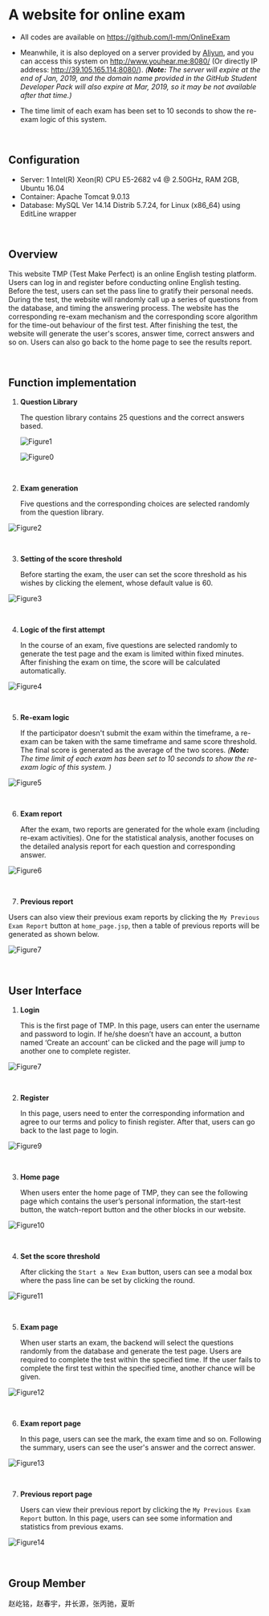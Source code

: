# A website for online exam

- All codes are available on https://github.com/I-mm/OnlineExam

- Meanwhile, it is also deployed on a server provided by [Aliyun](https://cn.aliyun.com/), and you can access this system on http://www.youhear.me:8080/ (Or directly IP address: http://39.105.165.114:8080/). *(**Note:** The server will expire at the end of Jan, 2019, and the domain name provided in the GitHub Student Developer Pack will also expire at Mar, 2019, so it may be not available after that time.)*

- The time limit of each exam has been set to 10 seconds to show the re-exam logic of this system. 

  <br>

## Configuration

- Server: 1 Intel(R) Xeon(R) CPU E5-2682 v4 @ 2.50GHz, RAM 2GB, Ubuntu 16.04
- Container: Apache Tomcat 9.0.13
- Database: MySQL Ver 14.14 Distrib 5.7.24, for Linux (x86_64) using  EditLine wrapper

<br>

## Overview

This website TMP (Test Make Perfect) is an online English testing platform. Users can log in and register before conducting online English testing. Before the test, users can set the pass line to gratify their personal needs. During the test, the website will randomly call up a series of questions from the database, and timing the answering process. The website has the corresponding re-exam mechanism and the corresponding score algorithm for the time-out behaviour of the first test. After finishing the test, the website will generate the user's scores, answer time, correct answers and so on. Users can also go back to the home page to see the results report.

<br/>

## Function implementation

1. **Question Library**

   The question library contains 25 questions and the correct answers based.

   ![Figure1](Figures/Figure1.png)



   ![Figure0](Figures/Figure0.png)

<br>

2. **Exam generation**

   Five questions and the corresponding choices are selected randomly from the question library. 

![Figure2](Figures/Figure2.png)

<br>

3. **Setting of the score threshold**

   Before starting the exam, the user can set the score threshold as his wishes by clicking the element, whose default value is 60.
   

![Figure3](Figures/Figure3.png)

<br>

4. **Logic of the first attempt**

   In the course of an exam, five questions are selected randomly to generate the test page and the exam is limited within fixed minutes. After finishing the exam on time, the score will be calculated automatically.
   

![Figure4](Figures/Figure4.png)

<br>

5. **Re-exam logic** 

   If the participator doesn't submit the exam within the timeframe, a re-exam can be taken with the same timeframe and same score threshold. The final score is generated as the average of the two scores. *(**Note:** The time limit of each exam has been set to 10 seconds to show the re-exam logic of this system. )*

![Figure5](Figures/Figure5.png)

<br>

6. **Exam report**

   After the exam, two reports are generated for the whole exam (including re-exam activities). One for the statistical analysis, another focuses on the detailed analysis report for each question and corresponding answer.

![Figure6](Figures/Figure6.png)

<br>

7.  **Previous report**

   Users can also view their previous exam reports by clicking the `My Previous Exam Report` button at `home_page.jsp`, then a table of previous reports will be generated as shown below. 

![Figure7](Figures/Figure7.png)

<br>

## User Interface

1. **Login**

   This is the first page of TMP. In this page, users can enter the username and password to login. If he/she doesn’t have an account, a button named ‘Create an account’ can be clicked and the page will jump to another one to complete register.
   

![Figure7](Figures/Figure8.png)

<br>

2. **Register**

   In this page, users need to enter the corresponding information and agree to our terms and policy to finish register. After that, users can go back to the last page to login.

![Figure9](Figures/Figure9.png)

<br>

3. **Home page**

   When users enter the home page of TMP, they can see the following page which contains the user’s personal information, the start-test button, the watch-report button and the other blocks in our website.

![Figure10](Figures/Figure10.png)

<br>

4. **Set the score threshold**

   After clicking the `Start a New Exam` button, users can see a modal box where the pass line can be set by clicking the round. 


![Figure11](Figures/Figure11.png)

<br>

5. **Exam page**

   When user starts an exam, the backend will select the questions randomly from the database and generate the test page. Users are required to complete the test within the specified time. If the user fails to complete the first test within the specified time, another chance will be given. 
   
     

![Figure12](Figures/Figure12.png)

<br>

6. **Exam report page**

   In this page, users can see the mark, the exam time and so on. Following the summary, users can see the user's answer and the correct answer.
   

![Figure13](Figures/Figure13.png)

<br>

7. **Previous report page**

   Users can view their previous report by clicking the `My Previous Exam Report` button. In this page, users can see some information and statistics from previous exams.


![Figure14](Figures/Figure14.png)

<br>

## Group Member

赵屹铭，赵春宇，井长源，张丙驰，夏昕